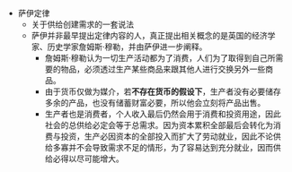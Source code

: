 - 萨伊定律
	- 关于供给创建需求的一套说法
	- 萨伊并非最早提出定律内容的人，真正提出相关概念的是英国的经济学家、历史学家詹姆斯·穆勒，并由萨伊进一步阐释。
		- 詹姆斯·穆勒认为一切生产活动都为了消费，人们为了取得到自己所需要的物品，必须透过生产某些商品来跟其他人进行交换另外一些商品。
		- 由于货币仅做为媒介，若**不存在货币的假设下**，生产者没有必要储存多余的产品，也没有储蓄财富必要，所以他会立刻将产品出售。
		- 生产者也是消费者，个人收入最后仍然会用于消费和投资用途，因此社会的总供给必定会等于总需求。因为资本累积全部最后会转化为消费与投资，生产必因资本的全部投入而扩大了劳动就业，因此不论供给多寡并不会导致需求不足的情形，为了容易达到充分就业，因而供给必得以尽可能增大。